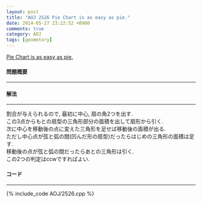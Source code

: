```yaml
---
layout: post
title: "AOJ 2526 Pie Chart is as easy as pie."
date: 2014-05-27 23:22:52 +0900
comments: true
category: AOJ
tags: [geometory]
---
```


[Pie Chart is as easy as pie.](http://judge.u-aizu.ac.jp/onlinejudge/description.jsp?id=2526)

#### 問題概要

****

#### 解法

****

割合が与えられるので, 最初に中心, 扇の角2つを出す.  
この3点からもとの扇型の三角形部分の面積を出して扇形から引く.  
次に中心を移動後の点に変えた三角形を足せば移動後の面積が出る.  
ただし中心点が弦と弧の間(凹んだ形の扇型)だったらはじめの三角形の面積は足す.  
移動後の点が弦と弧の間だったらあとの三角形は引く.  
この2つの判定はccwですればよい.  

#### コード

****

{% include_code AOJ/2526.cpp %}
